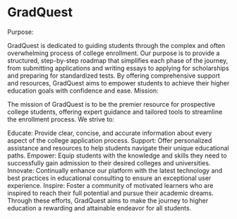 # GradQuest
Purpose:

GradQuest is dedicated to guiding students through the complex and often overwhelming process of college enrollment. Our purpose is to provide a structured, step-by-step roadmap that simplifies each phase of the journey, from submitting applications and writing essays to applying for scholarships and preparing for standardized tests. By offering comprehensive support and resources, GradQuest aims to empower students to achieve their higher education goals with confidence and ease.
Mission:

The mission of GradQuest is to be the premier resource for prospective college students, offering expert guidance and tailored tools to streamline the enrollment process. We strive to:

Educate: Provide clear, concise, and accurate information about every aspect of the college application process.
Support: Offer personalized assistance and resources to help students navigate their unique educational paths.
Empower: Equip students with the knowledge and skills they need to successfully gain admission to their desired colleges and universities.
Innovate: Continually enhance our platform with the latest technology and best practices in educational consulting to ensure an exceptional user experience.
Inspire: Foster a community of motivated learners who are inspired to reach their full potential and pursue their academic dreams.
Through these efforts, GradQuest aims to make the journey to higher education a rewarding and attainable endeavor for all students.
